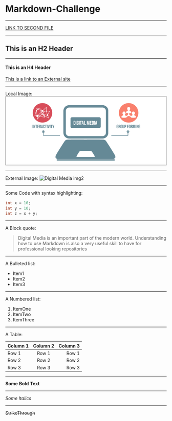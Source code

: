 # Markdown-Challenge
***
[LINK TO SECOND FILE](SecondFile.md)
***
## This is an H2 Header
***
#### This is an H4 Header

[This is a link to an External site](https://atlantisrisingmagazine.com/article/solar-catastrophe/ "Solar Catastrophes'")
***
Local Image: 
![Digital Media img][logo]

[logo]: https://github.com/AbdulEldarrat/Markdown-Challenge/blob/master/Images/digital-media-blog_0.png "Digital Media"

***
External Image:
![Digital Media img2](https://www.livemint.com/rf/Image-621x414/LiveMint/Period2/2018/02/01/Photos/Processed/ads-kviB--621x414@LiveMint.jpg "External Image")


***
Some Code with syntax highlighting:

```C
int x = 10;
int y = 10;
int z = x + y;
```
***
A Block quote:

> Digital Media is an important part of the modern world. Understanding how to use Markdown is also a very useful skill to have for professional looking repositories
***
A Bulleted list:
* Item1
* Item2
* Item3
***
A Numbered list:
1. ItemOne
2. ItemTwo
3. ItemThree
***
A Table:

| Column 1      | Column 2      | Column 3  |
| ------------- |:-------------:| ---------:|
| Row 1         | Row 1         | Row 1     |
| Row 2         | Row 2         | Row 2     |
| Row 3         | Row 3         | Row 3     |

***
**Some** **Bold** **Text**
***
*Some* *Italics*
***
~~StrikeThrough~~


